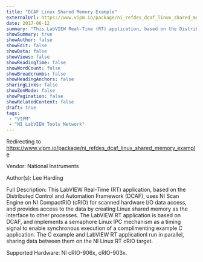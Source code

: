 ```yaml
---
title: "DCAF Linux Shared Memory Example"
externalUrl: https://www.vipm.io/package/ni_refdes_dcaf_linux_shared_memory_example
date: 2017-06-12
summary: "This LabVIEW Real-Time (RT) application, based on the Distributed Control and Automation Framework (DCAF), uses NI Scan Engine on NI CompactRIO (cRIO) for scanned hardware I/O data access, and provides access to the data by creating Linux shared memory as the interface to other processes."
showSummary: true
showAuthor: false
showEdit: false
showData: false
showViews: false
showReadingTime: false
showWordCount: false
showBreadcrumbs: false
showHeadingAnchors: false
sharingLinks: false
showZenMode: false
showPagination: false
showRelatedContent: false
draft: true
tags:
 - "VIPM"
 - "NI LabVIEW Tools Network"
---
```


Redirecting to https://www.vipm.io/package/ni_refdes_dcaf_linux_shared_memory_example

Vendor: National Instruments

Author(s): Lee Harding
 
Full Description:
This LabVIEW Real-Time (RT) application, based on the Distributed Control and Automation Framework (DCAF), uses NI Scan Engine on NI CompactRIO (cRIO) for scanned hardware I/O data access, and provides access to the data by creating Linux shared memory as the interface to other processes. The LabVIEW RT application is based on DCAF, and implements a semaphore Linux IPC mechanism as a timing signal to enable synchronous execution of a complimenting example C application. The C example and LabVIEW RT applicationl run in parallel, sharing data between them on the NI Linux RT cRIO target.

Supported Hardware:
NI cRIO-906x, cRIO-903x.